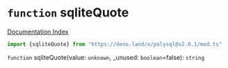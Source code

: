 # `function` sqliteQuote

[Documentation Index](../README.md)

```ts
import {sqliteQuote} from "https://deno.land/x/polysql@v2.0.1/mod.ts"
```

`function` sqliteQuote(value: `unknown`, \_unused: `boolean`=false): `string`

